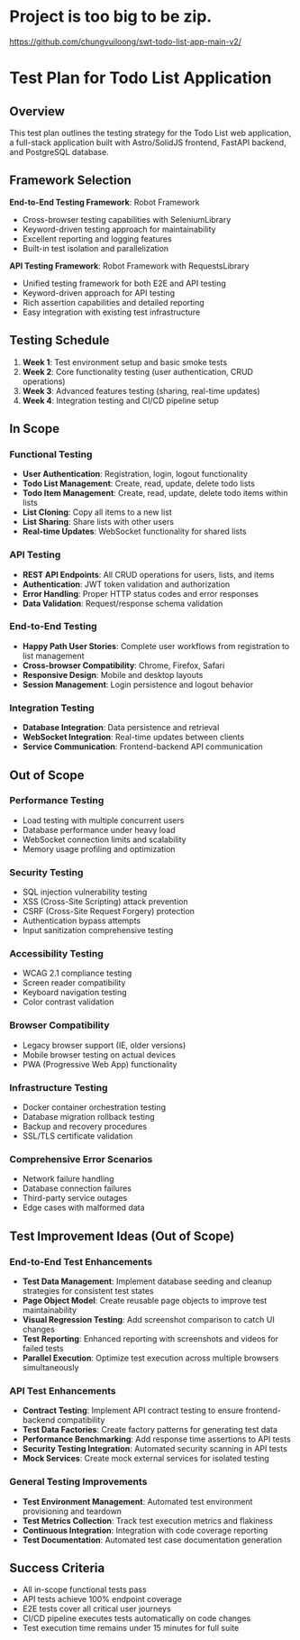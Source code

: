 # Project is too big to be zip.
https://github.com/chungvuiloong/swt-todo-list-app-main-v2/

# Test Plan for Todo List Application

## Overview
This test plan outlines the testing strategy for the Todo List web application, a full-stack application built with Astro/SolidJS frontend, FastAPI backend, and PostgreSQL database.

## Framework Selection
**End-to-End Testing Framework**: Robot Framework
- Cross-browser testing capabilities with SeleniumLibrary
- Keyword-driven testing approach for maintainability
- Excellent reporting and logging features
- Built-in test isolation and parallelization

**API Testing Framework**: Robot Framework with RequestsLibrary
- Unified testing framework for both E2E and API testing
- Keyword-driven approach for API testing
- Rich assertion capabilities and detailed reporting
- Easy integration with existing test infrastructure

## Testing Schedule
1. **Week 1**: Test environment setup and basic smoke tests
2. **Week 2**: Core functionality testing (user authentication, CRUD operations)
3. **Week 3**: Advanced features testing (sharing, real-time updates)
4. **Week 4**: Integration testing and CI/CD pipeline setup

## In Scope

### Functional Testing
- **User Authentication**: Registration, login, logout functionality
- **Todo List Management**: Create, read, update, delete todo lists
- **Todo Item Management**: Create, read, update, delete todo items within lists
- **List Cloning**: Copy all items to a new list
- **List Sharing**: Share lists with other users
- **Real-time Updates**: WebSocket functionality for shared lists

### API Testing
- **REST API Endpoints**: All CRUD operations for users, lists, and items
- **Authentication**: JWT token validation and authorization
- **Error Handling**: Proper HTTP status codes and error responses
- **Data Validation**: Request/response schema validation

### End-to-End Testing
- **Happy Path User Stories**: Complete user workflows from registration to list management
- **Cross-browser Compatibility**: Chrome, Firefox, Safari
- **Responsive Design**: Mobile and desktop layouts
- **Session Management**: Login persistence and logout behavior

### Integration Testing
- **Database Integration**: Data persistence and retrieval
- **WebSocket Integration**: Real-time updates between clients
- **Service Communication**: Frontend-backend API communication

## Out of Scope

### Performance Testing
- Load testing with multiple concurrent users
- Database performance under heavy load
- WebSocket connection limits and scalability
- Memory usage profiling and optimization

### Security Testing
- SQL injection vulnerability testing
- XSS (Cross-Site Scripting) attack prevention
- CSRF (Cross-Site Request Forgery) protection
- Authentication bypass attempts
- Input sanitization comprehensive testing

### Accessibility Testing
- WCAG 2.1 compliance testing
- Screen reader compatibility
- Keyboard navigation testing
- Color contrast validation

### Browser Compatibility
- Legacy browser support (IE, older versions)
- Mobile browser testing on actual devices
- PWA (Progressive Web App) functionality

### Infrastructure Testing
- Docker container orchestration testing
- Database migration rollback testing
- Backup and recovery procedures
- SSL/TLS certificate validation

### Comprehensive Error Scenarios
- Network failure handling
- Database connection failures
- Third-party service outages
- Edge cases with malformed data

## Test Improvement Ideas (Out of Scope)

### End-to-End Test Enhancements
- **Test Data Management**: Implement database seeding and cleanup strategies for consistent test states
- **Page Object Model**: Create reusable page objects to improve test maintainability
- **Visual Regression Testing**: Add screenshot comparison to catch UI changes
- **Test Reporting**: Enhanced reporting with screenshots and videos for failed tests
- **Parallel Execution**: Optimize test execution across multiple browsers simultaneously

### API Test Enhancements
- **Contract Testing**: Implement API contract testing to ensure frontend-backend compatibility
- **Test Data Factories**: Create factory patterns for generating test data
- **Performance Benchmarking**: Add response time assertions to API tests
- **Security Testing Integration**: Automated security scanning in API tests
- **Mock Services**: Create mock external services for isolated testing

### General Testing Improvements
- **Test Environment Management**: Automated test environment provisioning and teardown
- **Test Metrics Collection**: Track test execution metrics and flakiness
- **Continuous Integration**: Integration with code coverage reporting
- **Test Documentation**: Automated test case documentation generation

## Success Criteria
- All in-scope functional tests pass
- API tests achieve 100% endpoint coverage
- E2E tests cover all critical user journeys
- CI/CD pipeline executes tests automatically on code changes
- Test execution time remains under 15 minutes for full suite